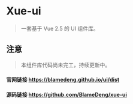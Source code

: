 # Xue-ui

> 一套基于 Vue 2.5 的 UI 组件库。

## 注意

> 本组件库代码尚未完工，持续更新中。

#### 官网链接 https://blamedeng.github.io/ui/dist

#### 源码链接 https://github.com/BlameDeng/xue-ui
